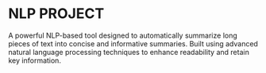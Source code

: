 # NLP PROJECT
 A powerful NLP-based tool designed to automatically summarize long pieces of text into concise and informative summaries. Built using advanced natural language processing techniques to enhance readability and retain key information.

